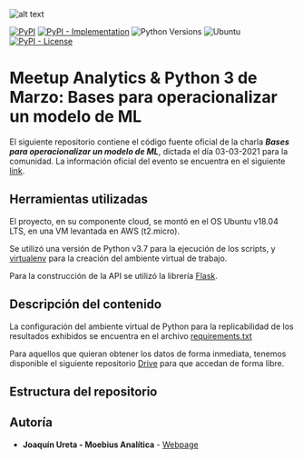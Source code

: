 ![alt text](https://secure.meetupstatic.com/photos/event/b/3/e/e/highres_494806062.jpeg)

[![PyPI](https://img.shields.io/pypi/v/virtualenv?style=flat-square)](https://pypi.org/project/virtualenv)
[![PyPI - Implementation](https://img.shields.io/pypi/implementation/virtualenv?style=flat-square)](https://pypi.org/project/virtualenv)
![Python Versions](https://img.shields.io/badge/Python-3.7-green.svg)
![Ubuntu](https://img.shields.io/badge/Ubuntu-18.04-blue.svg)
[![PyPI - License](https://img.shields.io/pypi/l/virtualenv?style=flat-square)](https://opensource.org/licenses/MIT)


# Meetup Analytics & Python 3 de Marzo: Bases para operacionalizar un modelo de ML

El siguiente repositorio contiene el código fuente oficial de la charla ***Bases para operacionalizar un modelo de ML***, dictada el día 03-03-2021 para la comunidad. La información oficial del evento se encuentra en el siguiente [link](https://www.meetup.com/Analytics-y-Python/events/276446885/).


## Herramientas utilizadas

El proyecto, en su componente cloud, se montó en el OS Ubuntu v18.04 LTS, en una VM levantada en AWS (t2.micro).

Se utilizó una versión de Python v3.7 para la ejecución de los scripts, y [virtualenv](https://virtualenv.pypa.io/en/latest/installation.html) para la creación del ambiente virtual de trabajo.

Para la construcción de la API se utilizó la librería [Flask](https://pypi.org/project/Flask/).

## Descripción del contenido

La configuración del ambiente virtual de Python para la replicabilidad de los resultados exhibidos se encuentra en el archivo [requirements.txt](https://github.com/moebius-analitica/meetup-webscraping/edit/master/requirements.txt)

Para aquellos que quieran obtener los datos de forma inmediata, tenemos disponible el siguiente repositorio [Drive](https://drive.google.com/drive/folders/1WRNEnmRX9uDpkg7SyhW2gd5pplM4FRA4?usp=sharing) para que accedan de forma libre.

## Estructura del repositorio



## Autoría

* **Joaquín Ureta - Moebius Analítica** - [Webpage](https://www.moebius-analitica.cl/)
